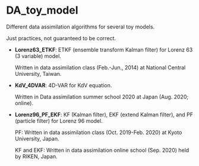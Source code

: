 # DA_toy_model
Different data assimilation algorithms for several toy models.

Just practices, not guaranteed to be correct.

- **Lorenz63_ETKF**: ETKF (ensemble transform Kalman filter) for Lorenz 63 (3 variable) model.

   Written in data assimilation class (Feb.-Jun., 2014) at National Central University, Taiwan.

- **KdV_4DVAR**: 4D-VAR for KdV equation.

   Written in Data assimilation summer school 2020 at Japan (Aug. 2020; online).

- **Lorenz96_PF_EKF**: KF (Kalman filter), EKF (extend Kalman filter), and PF (particle filter) for Lorenz 96 model.

   PF: Written in data assimilation class (Oct. 2019-Feb. 2020) at Kyoto University, Japan.

   KF and EKF: Written in data assimilation online school (Sep. 2020) held by RIKEN, Japan.
